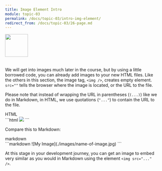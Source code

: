 ```yaml
---
title: Image Element Intro
module: topic-03
permalink: /docs/topic-03/intro-img-element/
redirect_from: /docs/topic-03/26-page.md
---
```


<img src="./../../../img/arrow-divider.svg" style="width: 75px; border: none; margin: 0px 0 20px 0" />

We will get into images much later in the course, but by using a little borrowed code, you can already add images to your new HTML files. Like the others in this section, the image tag, `<img />`, creates empty element. `src=""` tells the browser where the image is located, or the URL to the file.

Please note that instead of wrapping the URL in parentheses (`(...)`) like we do in Markdown, in HTML, we use quotations (`"..."`) to contain the URL to the file.

<div id="code-heading">HTML</div>
```html
<img src="./images/name-of-image.jpg" />
```

<br />

Compare this to Markdown:
<div id="code-heading">markdown</div>
```markdown
![My Image](./images/name-of-image.jpg)
```

<br />

At this stage in your development journey, you can get an image to embed very similar as you would in Markdown using the element `<img src="..." />`.

<p data-height="400" data-theme-id="30567" data-slug-hash="MQbOdj" data-default-tab="html,result" data-user="Media-Ed-Online" data-embed-version="2" data-pen-title="Topic-02: Paragraph Element Pt. 3" class="codepen"></p>
<script async src="https://production-assets.codepen.io/assets/embed/ei.js"></script>

